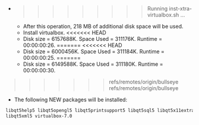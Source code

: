 * >>>>>>>>> Running inst-xtra-virtualbox.sh ...
  * After this operation, 218 MB of additional disk space will be used.
  * Install virtualbox.
<<<<<<< HEAD
  * Disk size = 6157688K. Space Used = 311176K. Runtime = 00:00:00:26.
=======
<<<<<<< HEAD
  * Disk size = 6000456K. Space Used = 311184K. Runtime = 00:00:00:25.
=======
  * Disk size = 6149588K. Space Used = 311180K. Runtime = 00:00:00:30.
>>>>>>> refs/remotes/origin/bullseye
>>>>>>> refs/remotes/origin/bullseye
  * The following NEW packages will be installed:
  ```bash
libqt5help5 libqt5opengl5 libqt5printsupport5 libqt5sql5 libqt5x11extras5*
libqt5xml5 virtualbox-7.0
  ```
